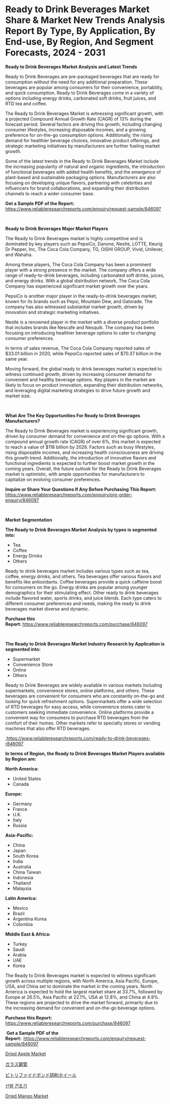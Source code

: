 <p><h1>Ready to Drink Beverages Market Share & Market New Trends Analysis Report By Type, By Application, By End-use, By Region, And Segment Forecasts, 2024 - 2031</h1></p><p><strong>Ready to Drink Beverages Market Analysis and Latest Trends</strong></p>
<p><p>Ready to Drink Beverages are pre-packaged beverages that are ready for consumption without the need for any additional preparation. These beverages are popular among consumers for their convenience, portability, and quick consumption. Ready to Drink Beverages come in a variety of options including energy drinks, carbonated soft drinks, fruit juices, and RTD tea and coffee.</p><p>The Ready to Drink Beverages Market is witnessing significant growth, with a projected Compound Annual Growth Rate (CAGR) of 13% during the forecast period. Several factors are driving this growth, including changing consumer lifestyles, increasing disposable incomes, and a growing preference for on-the-go consumption options. Additionally, the rising demand for healthier beverage choices, innovative product offerings, and strategic marketing initiatives by manufacturers are further fueling market growth.</p><p>Some of the latest trends in the Ready to Drink Beverages Market include the increasing popularity of natural and organic ingredients, the introduction of functional beverages with added health benefits, and the emergence of plant-based and sustainable packaging options. Manufacturers are also focusing on developing unique flavors, partnering with celebrities and influencers for brand collaborations, and expanding their distribution channels to reach a wider consumer base.</p></p>
<p><strong>Get a Sample PDF of the Report:&nbsp;</strong> <a href="https://www.reliableresearchreports.com/enquiry/request-sample/846097">https://www.reliableresearchreports.com/enquiry/request-sample/846097</a></p>
<p>&nbsp;</p>
<p><strong>Ready to Drink Beverages Major Market Players</strong></p>
<p><p>The Ready to Drink Beverages market is highly competitive and is dominated by key players such as PepsiCo, Danone, Nestle, LOTTE, Keurig Dr Pepper, Inc, The Coca Cola Company, TG, OISHI GROUP, Vivid, Unilever, and Wahaha.</p><p>Among these players, The Coca Cola Company has been a prominent player with a strong presence in the market. The company offers a wide range of ready-to-drink beverages, including carbonated soft drinks, juices, and energy drinks. With a global distribution network, The Coca Cola Company has experienced significant market growth over the years.</p><p>PepsiCo is another major player in the ready-to-drink beverages market, known for its brands such as Pepsi, Mountain Dew, and Gatorade. The company has also witnessed substantial market growth, driven by innovation and strategic marketing initiatives.</p><p>Nestle is a renowned player in the market with a diverse product portfolio that includes brands like Nescafe and Nesquik. The company has been focusing on introducing healthier beverage options to cater to changing consumer preferences.</p><p>In terms of sales revenue, The Coca Cola Company reported sales of $33.01 billion in 2020, while PepsiCo reported sales of $70.37 billion in the same year.</p><p>Moving forward, the global ready to drink beverages market is expected to witness continued growth, driven by increasing consumer demand for convenient and healthy beverage options. Key players in the market are likely to focus on product innovation, expanding their distribution networks, and leveraging digital marketing strategies to drive future growth and market size.</p></p>
<p>&nbsp;</p>
<p><strong>What Are The Key Opportunities For Ready to Drink Beverages Manufacturers?</strong></p>
<p><p>The Ready to Drink Beverages market is experiencing significant growth, driven by consumer demand for convenience and on-the-go options. With a compound annual growth rate (CAGR) of over 6%, this market is expected to reach a value of $118 billion by 2026. Factors such as busy lifestyles, rising disposable incomes, and increasing health consciousness are driving this growth trend. Additionally, the introduction of innovative flavors and functional ingredients is expected to further boost market growth in the coming years. Overall, the future outlook for the Ready to Drink Beverages market is optimistic, with ample opportunities for manufacturers to capitalize on evolving consumer preferences.</p></p>
<p><strong>Inquire or Share Your Questions If Any Before Purchasing This Report:</strong> <a href="https://www.reliableresearchreports.com/enquiry/pre-order-enquiry/846097">https://www.reliableresearchreports.com/enquiry/pre-order-enquiry/846097</a></p>
<p>&nbsp;</p>
<p><strong>Market Segmentation</strong></p>
<p><strong>The Ready to Drink Beverages Market Analysis by types is segmented into:</strong></p>
<p><ul><li>Tea</li><li>Coffee</li><li>Energy Drinks</li><li>Others</li></ul></p>
<p><p>Ready to drink beverages market includes various types such as tea, coffee, energy drinks, and others. Tea beverages offer various flavors and benefits like antioxidants. Coffee beverages provide a quick caffeine boost for consumers on the go. Energy drinks are popular among younger demographics for their stimulating effect. Other ready to drink beverages include flavored water, sports drinks, and juice blends. Each type caters to different consumer preferences and needs, making the ready to drink beverages market diverse and dynamic.</p></p>
<p><strong>Purchase this Report:&nbsp;</strong><a href="https://www.reliableresearchreports.com/purchase/846097">https://www.reliableresearchreports.com/purchase/846097</a></p>
<p>&nbsp;</p>
<p><strong>The Ready to Drink Beverages Market Industry Research by Application is segmented into:</strong></p>
<p><ul><li>Supermarket</li><li>Convenience Store</li><li>Online</li><li>Others</li></ul></p>
<p><p>Ready to Drink Beverages are widely available in various markets including supermarkets, convenience stores, online platforms, and others. These beverages are convenient for consumers who are constantly on-the-go and looking for quick refreshment options. Supermarkets offer a wide selection of RTD beverages for easy access, while convenience stores cater to customers seeking immediate convenience. Online platforms provide a convenient way for consumers to purchase RTD beverages from the comfort of their homes. Other markets refer to specialty stores or vending machines that also offer RTD beverages.</p></p>
<p><a href="https://www.reliableresearchreports.com/ready-to-drink-beverages-r846097">&nbsp;https://www.reliableresearchreports.com/ready-to-drink-beverages-r846097</a></p>
<p><strong>In terms of Region, the Ready to Drink Beverages Market Players available by Region are:</strong></p>
<p>
    <p> <strong> North America: </strong>
        <ul>
            <li>United States</li>
            <li>Canada</li>
        </ul>
        </p> 
    <p> <strong> Europe: </strong>
        <ul>
            <li>Germany</li>
            <li>France</li>
            <li>U.K.</li>
            <li>Italy</li>
            <li>Russia</li>
        </ul>
        </p> 
    <p> <strong> Asia-Pacific: </strong>
        <ul>
            <li>China</li>
            <li>Japan</li>
            <li>South Korea</li>
            <li>India</li>
            <li>Australia</li>
            <li>China Taiwan</li>
            <li>Indonesia</li>
            <li>Thailand</li>
            <li>Malaysia</li>
        </ul>
        </p> 
    <p> <strong> Latin America: </strong>
        <ul>
            <li>Mexico</li>
            <li>Brazil</li>
            <li>Argentina Korea</li>
            <li>Colombia</li>
        </ul>
        </p> 
    <p> <strong> Middle East & Africa: </strong>
        <ul>
            <li>Turkey</li>
            <li>Saudi</li>
            <li>Arabia</li>
            <li>UAE</li>
            <li>Korea</li>
        </ul>
    </p>
    </p>
<p><p>The Ready to Drink Beverages market is expected to witness significant growth across multiple regions, with North America, Asia Pacific, Europe, USA, and China set to dominate the market in the coming years. North America is expected to hold the largest market share at 33.7%, followed by Europe at 26.5%, Asia Pacific at 22.1%, USA at 12.8%, and China at 4.9%. These regions are projected to drive the market forward, primarily due to the increasing demand for convenient and on-the-go beverage options.</p></p>
<p><strong>Purchase this Report: </strong><a href="https://www.reliableresearchreports.com/purchase/846097">https://www.reliableresearchreports.com/purchase/846097</a></p>
<p>&nbsp;<strong>Get a Sample PDF of the Report:&nbsp;&nbsp;</strong><a href="https://www.reliableresearchreports.com/enquiry/request-sample/846097">https://www.reliableresearchreports.com/enquiry/request-sample/846097</a></p>
<p><strong></strong></p>
<p><p><a href="https://github.com/kosella/Market-Research-Report-List-2/blob/main/dried-apple-market.md">Dried Apple Market</a></p><p><a href="https://github.com/NashBeahan2023/Market-Research-Report-List-1/blob/main/293867018172.md">ガラス鋼管</a></p><p><a href="https://github.com/joaejkdzgyljvo6/Market-Research-Report-List-1/blob/main/165323118171.md">ビトリファイドボンド研削ホイール</a></p><p><a href="https://github.com/vsoq0zknh59/Market-Research-Report-List-1/blob/main/579820416664.md">신발 건조기</a></p><p><a href="https://github.com/nathandecarvalho/Market-Research-Report-List-2/blob/main/dried-mango-market.md">Dried Mango Market</a></p></p>